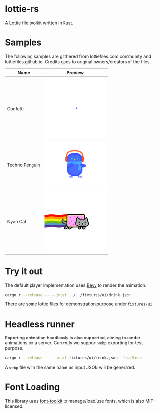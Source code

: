 # lottie-rs
A Lottie file toolkit written in Rust.


# Samples

The following samples are gathered from lottiefiles.com community and lottiefiles.github.io. Credits
goes to original owners/creators of the files.

| **Name** | **Preview** |
|----------|-------------|
| Confetti | <img src="fixtures/results/confetti.webp" width="200"> |
| Techno Penguin | <img src="fixtures/results/techno_penguin.webp" width="200"> |
| Nyan Cat | <img src="fixtures/results/nyan_cat.webp" width="200"> |

# Try it out

The default player implementation uses [Bevy](https://github.com/bevyengine/bevy) to render the animation.

```bash
cargo r --release -- --input ../../fixtures/ui/drink.json
```

There are some lottie files for demonstration purpose under `fixtures/ui`

# Headless runner

Exporting animation headlessly is also supported, aiming to render animations on a server. Currently we support
`webp` exporting for test purpose.

```bash
cargo r --release -- --input fixtures/ui/drink.json --headless
```

A `webp` file with the same name as input JSON will be generated.

# Font Loading

This library uses [font-toolkit](https://github.com/alibaba/font-toolkit) to manage/load/use fonts, which
is also MIT-licensed.

